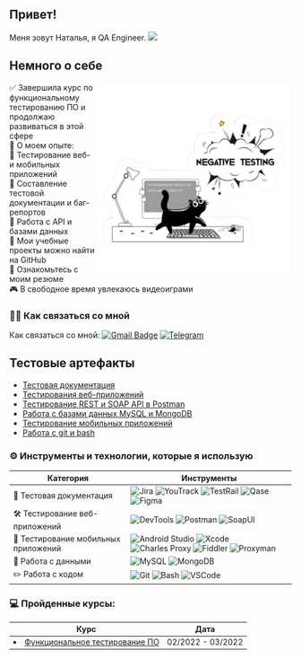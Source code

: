 
<h2> Привет! </h2>
<p>Меня зовут Наталья, я QA Engineer. <img src="https://media.giphy.com/media/WUlplcMpOCEmTGBtBW/giphy.gif" width="30"></p> 

<h2>Немного о себе</h2>
<img align="right" src="https://github.com/TaranenkoNatalia/TaranenkoNatalia/blob/main/4848223_0.png" width="350" height="350">

✅ Завершила курс по функциональному тестированию ПО и продолжаю развиваться в этой сфере   
📌 О моем опыте:   
🔹 Тестирование веб- и мобильных приложений  
🔹 Составление тестовой документации и баг-репортов   
🔹 Работа с API и базами данных   
📂 Мои учебные проекты можно найти на GitHub  
📄 Ознакомьтесь с моим резюме  
🎮 В свободное время увлекаюсь видеоиграми  

### 🤝🏻 Как связаться со мной
Как связаться со мной:  [![Gmail Badge](https://img.shields.io/badge/-Gmail-red?style=flat&logo=Gmail&logoColor=white)](mailto:nataliataranenko.work@gmail.com) [![Telegram](https://img.shields.io/badge/-Telegram-blue?style=flat&logo=telegram&logoColor=white)](https://t.me/natalkoos)

<h2>Тестовые артефакты</h2>
<p> 
 <ul>
  <li>  <a href="https://github.com/TaranenkoNatalia?tab=repositories">Тестовая документация</a>  </li>
<li>  <a href="https://github.com/TaranenkoNatalia/web">Тестирования веб-приложений</a>  </li>
<li>  <a href="https://github.com/TaranenkoNatalia/api">Тестирование REST и SOAP API в Postman </a>   </li>
<li> <a href="https://github.com/TaranenkoNatalia/database">Работа с базами данных MySQL и MongoDB</a>   </li>
<li>  <a href="https://github.com/TaranenkoNatalia/mobile"> Тестирование мобильных приложений</a>   </li>
<li> <a href="">Работа с git и bash</a>  </li>
</ul>
</p>

### ⚙️ Инструменты и технологии, которые я использую

| Категория | Инструменты |
|-----------|------------|
| 📄 Тестовая документация | ![Jira](https://img.shields.io/badge/-Jira-0052CC?style=flat-square&logo=jira&logoColor=white) ![YouTrack](https://img.shields.io/badge/-YouTrack-CC317C?style=flat-square&logo=youtrack&logoColor=white) ![TestRail](https://img.shields.io/badge/-TestRail-00A300?style=flat-square) ![Qase](https://img.shields.io/badge/-Qase-232F3E?style=flat-square) ![Figma](https://img.shields.io/badge/-Figma-F24E1E?style=flat-square&logo=figma&logoColor=white) |
| 🛠 Тестирование веб-приложений | ![DevTools](https://img.shields.io/badge/-DevTools-4285F4?style=flat-square&logo=googlechrome&logoColor=white) ![Postman](https://img.shields.io/badge/-Postman-FF6C37?style=flat-square&logo=postman&logoColor=white) ![SoapUI](https://img.shields.io/badge/-SoapUI-6DB33F?style=flat-square) |
| 📱 Тестирование мобильных приложений | ![Android Studio](https://img.shields.io/badge/-Android_Studio-3DDC84?style=flat-square&logo=androidstudio&logoColor=white) ![Xcode](https://img.shields.io/badge/-Xcode-1575F9?style=flat-square&logo=xcode&logoColor=white) ![Charles Proxy](https://img.shields.io/badge/-Charles_Proxy-555555?style=flat-square) ![Fiddler](https://img.shields.io/badge/-Fiddler-008000?style=flat-square) ![Proxyman](https://img.shields.io/badge/-Proxyman-6E5494?style=flat-square) |
| 💾 Работа с данными | ![MySQL](https://img.shields.io/badge/-MySQL-4479A1?style=flat-square&logo=mysql&logoColor=white) ![MongoDB](https://img.shields.io/badge/-MongoDB-47A248?style=flat-square&logo=mongodb&logoColor=white) |
| ✏️ Работа с кодом | ![Git](https://img.shields.io/badge/-Git-F05032?style=flat-square&logo=git&logoColor=white) ![Bash](https://img.shields.io/badge/-Bash-4EAA25?style=flat-square&logo=gnubash&logoColor=white) ![VSCode](https://img.shields.io/badge/-VS_Code-007ACC?style=flat-square&logo=visualstudiocode&logoColor=white) |


### 💻 Пройденные курсы:

| Курс                                                            | Дата              |
| ----------------------------------------------------------------| :---------------: |
|<li>  <a href="https://rusau.net/qa-from-scratch">Функциональное тестирование ПО</li> | 02/2022 - 03/2022 |




